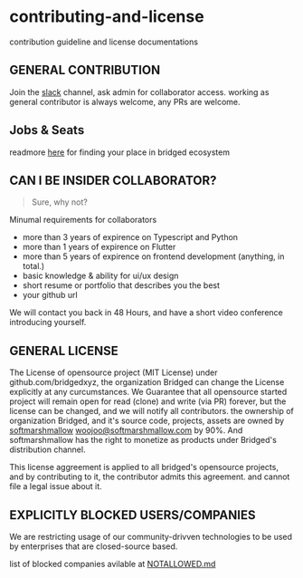 # contributing-and-license
contribution guideline and license documentations


## GENERAL CONTRIBUTION
Join the [slack](https://join.slack.com/t/bridgedxyz/shared_invite/zt-ipg9ia6t-doDSrJKO7ofj2_Skv8WRlA) channel, ask admin for collaborator access.
working as general contributor is always welcome, any PRs are welcome.


## Jobs & Seats
readmore [here](https://www.notion.so/bridgedxyz/Collaborators-Recruiting-4ccbc1540375499da30012c5c6b07e26) for finding your place in bridged ecosystem


## CAN I BE INSIDER COLLABORATOR?
> Sure, why not?

Minumal requirements for collaborators
- more than 3 years of expirence on Typescript and Python
- more than 1 years of expirence on Flutter
- more than 5 years of expirence on frontend development (anything, in total.)
- basic knowledge & ability for ui/ux design
- short resume or portfolio that describes you the best
- your github url

We will contact you back in 48 Hours, and have a short video conference introducing yourself.


## GENERAL LICENSE
The License of opensource project (MIT License) under github.com/bridgedxyz, the organization Bridged can change the License explicitly at any curcumstances.
We Guarantee that all opensource started project will remain open for read (clone) and write (via PR) forever, but the license can be changed, and we will notify all contributors. the ownership of organization Bridged, and it's source code, projects, assets are owned by [softmarshmallow](github.com/softmarshmallow) <woojoo@softmarshmallow.com> by 90%. And softmarshmallow has the right to monetize as products under Bridged's distribution channel.

This license aggreement is applied to all bridged's opensource projects, and by contributing to it, the contributor admits this agreement. and cannot file a legal issue about it.

## EXPLICITLY BLOCKED USERS/COMPANIES
We are restricting usage of our community-drivven technologies to be used by enterprises that are closed-source based.

list of blocked companies avilable at [NOTALLOWED.md](./NOTALLOWED.md)
